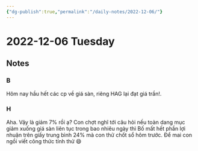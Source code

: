 ```yaml
---
{"dg-publish":true,"permalink":"/daily-notes/2022-12-06/"}
---
```


# 2022-12-06 Tuesday

## Notes

### B

Hôm nay hầu hết các cp về giá sàn, riêng HAG lại đạt giá trần!.

### H

Aha. Vậy là giảm 7% rồi ạ? Con chợt nghĩ tới câu hỏi nếu toàn dang mục giảm xuống giá sàn liên tục trong bao nhiêu ngày thì Bố mất hết phần lợi nhuận trên giấy trung bình 24% mà con thử chốt sổ hôm trước. Để mai con ngồi viết công thức tính thử 😄